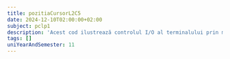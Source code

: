 ```yaml
---
title: pozitiaCursorL2C5
date: 2024-12-10T02:00:00+02:00
subject: pclp1
description: 'Acest cod ilustrează controlul I/O al terminalului prin manipularea atributelor (termios), input non-blocant, gestiunea ecranului cu coduri ANSI escape, întârzieri temporale și operații bitwise.'
tags: []
uniYearAndSemester: 11
---
```


